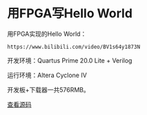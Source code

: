 # 用FPGA写Hello World

用FPGA实现的Hello World：

```video ratio=16:9
https://www.bilibili.com/video/BV1s64y1873N
```

开发环境：Quartus Prime 20.0 Lite + Verilog

运行环境：Altera Cyclone IV

开发板+下载器一共576RMB。

[查看源码](https://github.com/youkechaung/learn-verilog/tree/master/words)

